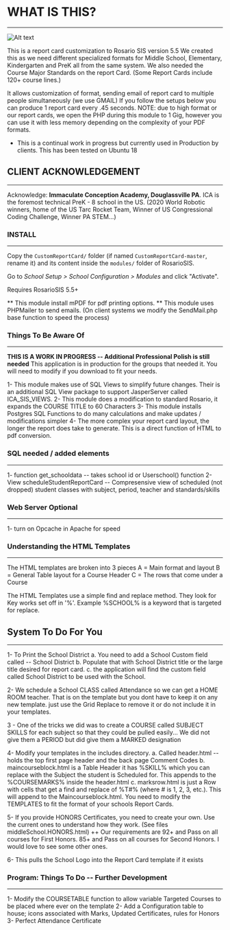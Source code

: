 # WHAT IS THIS?
------

![Alt text](relative/path/to/img.jpg?raw=true "Title")

This is a report card customization to Rosario SIS version 5.5
We created this as we need different specialized formats for Middle School, Elementary, Kindergarten and PreK all from the same system. We also needed the Course Major Standards on the
report Card. (Some Report Cards include 120+ course lines.)

It allows customization of format, sending email of report card to multiple people simultaneously (we use GMAIL)
If you follow the setups below you can produce 1 report card every .45 seconds.
NOTE: due to high format or our report cards, we open the PHP during this module to 1 Gig, however you can use it with less memory depending on the complexity of your PDF formats.

* This is a continual work in progress but currently used in Production by clients. This has been tested on Ubuntu 18

## CLIENT ACKNOWLEDGEMENT
------
Acknowledge: **Immaculate Conception Academy, Douglassville PA**. ICA is the foremost technical PreK - 8 school in the US. (2020 World Robotic winners, home of the US Tarc Rocket Team, Winner of US Congressional Coding Challenge, Winner PA STEM...)


### INSTALL
-------
Copy the `CustomReportCard/` folder (if named `CustomReportCard-master`, rename it) and its content inside the `modules/` folder of RosarioSIS.

Go to _School Setup > School Configuration > Modules_ and click "Activate".

Requires RosarioSIS 5.5+

** This module install mPDF for pdf printing options.
** This module uses PHPMailer to send emails.
(On client systems we modify the SendMail.php base function to speed the process)


### Things To Be Aware Of
------
**THIS IS A WORK IN PROGRESS  -- Additional Professional Polish is still needed**
This application is in production for the groups that needed it. You will need to modify if you download to fit your needs.

1- This module makes use of SQL Views to simplify future changes. Their is an additional SQL View package to support JasperServer called ICA_SIS_VIEWS.
2- This module does a modification to standard Rosario, it expands the COURSE TITLE to 60 Characters
3- This module installs Postgres SQL Functions to do many calculations and make updates / modifications simpler
4- The more complex your report card layout, the longer the report does take to generate. This is a direct function of HTML to pdf conversion.

### SQL needed / added elements
------
1- function get_schooldata -- takes school id or Userschool() function
2- View scheduleStudentReportCard -- Compresensive view of scheduled (not dropped) student classes with subject, period, teacher and standards/skills


### Web Server Optional
-------
1- turn on Opcache in Apache for speed


### Understanding the HTML Templates
-----
The HTML templates are broken into 3 pieces
A = Main format and layout
B = General Table layout for a Course Header
C = The rows that come under a Course

The HTML Templates use a simple find and replace method. They look for Key works set off in '%'. Example %SCHOOL% is a keyword that is targeted for replace.


## System To Do For You
-----
1- To Print the School District
        a. You need to add a School Custom field called -- School District
	b. Populate that with School District title or the large title desired for report card.
	c. the application will find the custom field called School District to be used with the School.

2- We schedule a School CLASS called Attendance so we can get a HOME ROOM teacher. 
That is on the template but you dont have to keep it on any new template. just use the Grid Replace to remove it or do not include it in your templates.

3 - One of the tricks we did was to create a COURSE called SUBJECT SKILLS for each
					       subject so that they could be pulled easily... We did not give them a PERIOD but did
					       give them a MARKED designation 

4- Modify your templates in the includes directory. 
         a. Called header.html -- holds the top first page header and the back page Comment Codes
         b. maincourseblock.html is a Table Header it has %SKILL% which you can replace with the Subject the student is Scheduled for. This appends to the %COURSEMARKS% inside the header.html
         c. marksrow.html is just a Row with cells that get a find and replace of %T#% (where # is 1, 2, 3, etc.). This will append to the Maincourseblock.html.
You need to modify the TEMPLATES to fit the format of your schools Report Cards.

5- If you provide HONORS Certificates, you need to create your own. Use the current ones to understand how they work. (See files middleSchool.HONORS.html)
++ Our requirements are 92+ and Pass on all courses for First Honors. 85+ and Pass on all courses for Second Honors.
I would love to see some other ones.

6- This pulls the School Logo into the Report Card template if it exists

### Program: Things To Do -- Further Development
------
1- Modify the COURSETABLE function to allow variable Targeted Courses to be placed where ever on the template
2- Add a Configuration table to house; icons associated with Marks, Updated Certificates, rules for Honors
3- Perfect Attendance Certificate

